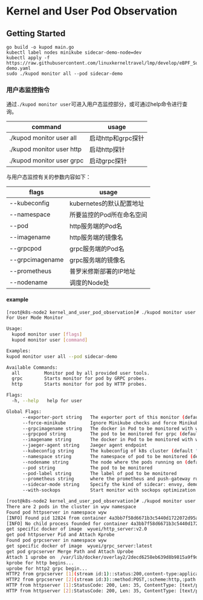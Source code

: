 # Kernel and User Pod Observation

## Getting Started

```shell
go build -o kupod main.go
kubectl label nodes minikube sidecar-demo-node=dev
kubectl apply -f https://raw.githubusercontent.com/linuxkerneltravel/lmp/develop/eBPF_Supermarket/sidecar/dev/sidecar-demo.yaml
sudo ./kupod monitor all --pod sidecar-demo
```
### 用户态监控指令

通过`./kupod monitor user`可进入用户态监控部分，或可通过help命令进行查询。

| command                   | usage              |
| ------------------------- | ------------------ |
| ./kupod monitor user all  | 启动http和grpc探针 |
| ./kupod monitor user http | 启动http探针       |
| ./kupod monitor user grpc | 启动grpc探针       |

与用户态监控有关的参数内容如下：

| flags           | usage                     |
| --------------- | ------------------------- |
| --kubeconfig    | kubernetes的默认配置地址  |
| --namespace     | 所要监控的Pod所在命名空间 |
| --pod           | http服务端的Pod名         |
| --imagename     | http服务端的镜像名        |
| --grpcpod       | grpc服务端的Pod名         |
| --grpcimagename | grpc服务端的镜像名        |
| --prometheus    | 普罗米修斯部署的IP地址    |
| --nodename      | 调度的Node处              |

#### example

```bash
[root@k8s-node2 kernel_and_user_pod_observation]# ./kupod monitor user --help
For User Mode Monitor

Usage:
  kupod monitor user [flags]
  kupod monitor user [command]

Examples:
kupod monitor user all --pod sidecar-demo

Available Commands:
  all         Monitor pod by all provided user tools.
  grpc        Starts monitor for pod by GRPC probes.
  http        Starts monitor for pod by HTTP probes.

Flags:
  -h, --help   help for user

Global Flags:
      --exporter-port string   The exporter port of this monitor (default "8765")
      --force-minikube         Ignore Minikube checks and force Minikube mode
      --grpcimagename string   The docker in Pod to be monitored with which image for grpc (default "wyuei/grpc_server:latest")
      --grpcpod string         The pod to be monitored for grpc (default "grpcserver")
      --imagename string       The docker in Pod to be monitored with which image (default "wyuei/http_server:v2.0")
      --jaeger-agent string    Jaeger agent endpoint
      --kubeconfig string      The kubeconfig of k8s cluster (default "/etc/kubernetes/admin.conf")
      --namespace string       The namespace of pod to be monitored (default "default")
      --nodename string        The node where the pods running on (default "k8s-node2")
      --pod string             The pod to be monitored
      --pod-label string       The label of pod to be monitored
      --prometheus string      where the prometheus and push-gateway running on (default "10.10.103.122")
      --sidecar-mode string    Specify the kind of sidecar: envoy, demo, or blur for now (default "blur")
      --with-sockops           Start monitor with sockops optimization

[root@k8s-node2 kernel_and_user_pod_observation]# ./kupod monitor user all --namespace wyw --pod httpserver --grpcpod grpcserver --prometheus 10.10.103.122
There are 2 pods in the cluster in wyw namespace
Found pod httpserver in namespace wyw
[INFO] Found pid 12824 from container 4a3bb7f58d6671b3c5440d1722072d95aafe27d3aed4f6b6b133677a9468f747
[INFO] No child process founded for container 4a3bb7f58d6671b3c5440d1722072d95aafe27d3aed4f6b6b133677a9468f747
get specific docker of image  wyuei/http_server:v2.0
get pod httpserver Pid and Attach Kprobe
Found pod grpcserver in namespace wyw
get specific docker of image  wyuei/grpc_server:latest
get pod grpcserver Merge Path and Attach Uprobe
Attach 1 uprobe on  /var/lib/docker/overlay2/2decd6258eb639d8b9815a9f9dc185e24804d9a475f2c413425d0104c5f539c7/merged/go/src/grpc_server/main
kprobe for http begins...
uprobe for http2 grpc begin...
HTTP2 from grpcserver [1](stream id:1)::status:200,content-type:application/grpc,:method:POST,:scheme:http,:path:/greet.Greeter/SayHello,:authority:10.0.3.130:50051,content-type:application/grpc,user-agent:grpc-go/1.48.0,te:trailers,grpc-timeout:4996954u,weight:0,grpc-status:0,grpc-message:,
HTTP2 from grpcserver [2](stream id:3)::method:POST,:scheme:http,:path:/greet.Greeter/SayHello,:authority:10.0.3.130:50051,content-type:application/grpc,user-agent:grpc-go/1.48.0,te:trailers,grpc-timeout:4999906u,weight:0,:status:200,content-type:application/grpc,grpc-status:0,grpc-message:,
HTTP from httpserver [1]:StatusCode: 200, Len: 35, ContentType: [text/plain; charset=utf-8], Body: Resonse:The request was successful.
HTTP from httpserver [2]:StatusCode: 200, Len: 35, ContentType: [text/plain; charset=utf-8], Body: Resonse:The request was successful.
```

